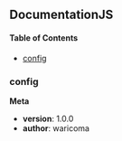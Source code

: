 ## DocumentationJS

<!-- Generated by documentation.js. Update this documentation by updating the source code. -->

#### Table of Contents

- [config][1]

### config

**Meta**

- **version**: 1.0.0
- **author**: waricoma

[1]: #config
